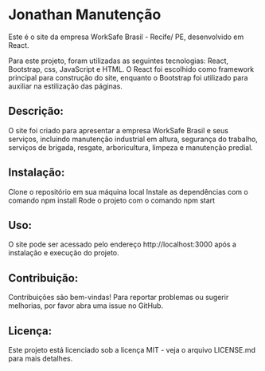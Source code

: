 <h1>Jonathan Manutenção</h1>

Este é o site da empresa WorkSafe Brasil - Recife/ PE, desenvolvido em React.

Para este projeto, foram utilizadas as seguintes tecnologias: React, Bootstrap, css, JavaScript e HTML. O React foi escolhido como framework principal para construção do site, enquanto o Bootstrap foi utilizado para auxiliar na estilização das páginas.


<h2>Descrição:</h2>

O site foi criado para apresentar a empresa WorkSafe Brasil e seus serviços, incluindo manutenção industrial em altura, segurança do trabalho, serviços de brigada, resgate, arboricultura, limpeza e manutenção predial.


<h2>Instalação:</h2>

Clone o repositório em sua máquina local
Instale as dependências com o comando npm install
Rode o projeto com o comando npm start

<h2>Uso:</h2>

O site pode ser acessado pelo endereço http://localhost:3000 após a instalação e execução do projeto.


<h2>Contribuição:</h2>

Contribuições são bem-vindas! Para reportar problemas ou sugerir melhorias, por favor abra uma issue no GitHub.


<h2>Licença:</h2>

Este projeto está licenciado sob a licença MIT - veja o arquivo LICENSE.md para mais detalhes.
